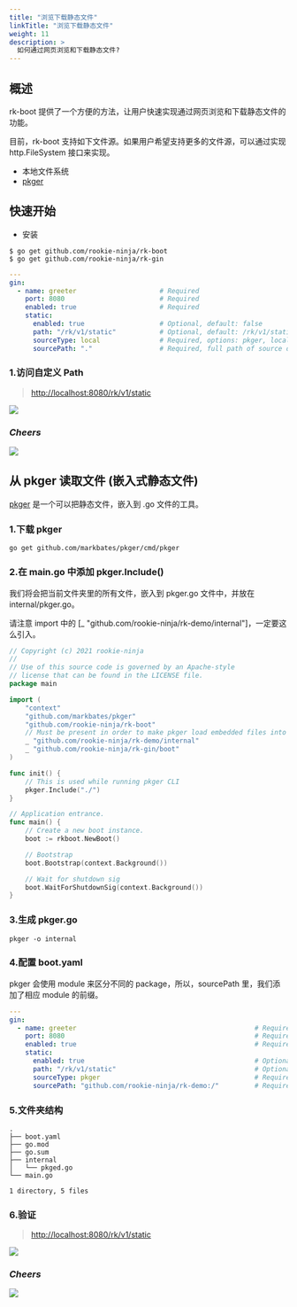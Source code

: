 ```yaml
---
title: "浏览下载静态文件"
linkTitle: "浏览下载静态文件"
weight: 11
description: >
  如何通过网页浏览和下载静态文件?
---
```


## 概述
rk-boot 提供了一个方便的方法，让用户快速实现通过网页浏览和下载静态文件的功能。

目前，rk-boot 支持如下文件源。如果用户希望支持更多的文件源，可以通过实现 http.FileSystem 接口来实现。
- 本地文件系统
- [pkger](https://github.com/markbates/pkger)

## 快速开始
- 安装

```shell script
$ go get github.com/rookie-ninja/rk-boot
$ go get github.com/rookie-ninja/rk-gin
```

```yaml
---
gin:
  - name: greeter                     # Required
    port: 8080                        # Required
    enabled: true                     # Required
    static:
      enabled: true                   # Optional, default: false
      path: "/rk/v1/static"           # Optional, default: /rk/v1/static
      sourceType: local               # Required, options: pkger, local
      sourcePath: "."                 # Required, full path of source directory
```

### 1.访问自定义 Path
> [http://localhost:8080/rk/v1/static](http://localhost:8080/rk/v1/static)

![](/bootstrapper/user-guide/gin-golang/advanced/static-file-handler.png)

### _**Cheers**_
![](/bootstrapper/user-guide/cheers.png)

## 从 pkger 读取文件 (嵌入式静态文件)
[pkger](https://github.com/markbates/pkger) 是一个可以把静态文件，嵌入到 .go 文件的工具。

### 1.下载 pkger
```shell script
go get github.com/markbates/pkger/cmd/pkger
```

### 2.在 main.go 中添加 pkger.Include() 
我们将会把当前文件夹里的所有文件，嵌入到 pkger.go 文件中，并放在 internal/pkger.go。

请注意 import 中的 [_ "github.com/rookie-ninja/rk-demo/internal"]，一定要这么引入。

```go
// Copyright (c) 2021 rookie-ninja
//
// Use of this source code is governed by an Apache-style
// license that can be found in the LICENSE file.
package main

import (
	"context"
	"github.com/markbates/pkger"
	"github.com/rookie-ninja/rk-boot"
	// Must be present in order to make pkger load embedded files into memory.
	_ "github.com/rookie-ninja/rk-demo/internal"
	_ "github.com/rookie-ninja/rk-gin/boot"
)

func init() {
	// This is used while running pkger CLI
	pkger.Include("./")
}

// Application entrance.
func main() {
	// Create a new boot instance.
	boot := rkboot.NewBoot()

	// Bootstrap
	boot.Bootstrap(context.Background())

	// Wait for shutdown sig
	boot.WaitForShutdownSig(context.Background())
}
```

### 3.生成 pkger.go
```shell script
pkger -o internal
```

### 4.配置 boot.yaml
pkger 会使用 module 来区分不同的 package，所以，sourcePath 里，我们添加了相应 module 的前缀。

```yaml
---
gin:
  - name: greeter                                             # Required
    port: 8080                                                # Required
    enabled: true                                             # Required
    static:
      enabled: true                                           # Optional, default: false
      path: "/rk/v1/static"                                   # Optional, default: /rk/v1/static
      sourceType: pkger                                       # Required, options: pkger, local
      sourcePath: "github.com/rookie-ninja/rk-demo:/"         # Required, full path of source directory
```

### 5.文件夹结构
```
.
├── boot.yaml
├── go.mod
├── go.sum
├── internal
│   └── pkged.go
└── main.go

1 directory, 5 files
```

### 6.验证
> [http://localhost:8080/rk/v1/static](http://localhost:8080/rk/v1/static)

![](/bootstrapper/user-guide/gin-golang/advanced/static-file-handler-pkger.png)

### _**Cheers**_
![](/bootstrapper/user-guide/cheers.png)






